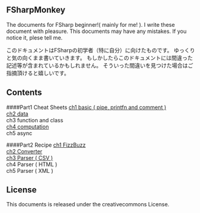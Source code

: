 FSharpMonkey
---
The documents for FSharp beginner!( mainly for me! ).
I write these document with pleasure.
This documents may have any mistakes.
If you notice it, plese tell me.

このドキュメントはFSharpの初学者（特に自分）に向けたものです。
ゆっくりと気の向くまま書いていきます。
もしかしたらこのドキュメントには間違った記述等が含まれているかもしれません。
そういった間違いを見つけた場合はご指摘頂けると嬉しいです。

Contents
---
####Part1 Cheat Sheets
[ch1 basic ( pipe, printfn and comment )](./part1/ch1_Basic3.md)  
[ch2 data](./part1/ch2_data.md)  
ch3 function and class  
[ch4 computation](./part1/ch4_computation.md)  
ch5 async  

####Part2 Recipe
[ch1 FizzBuzz](./part2/ch1_FizzBuzz.md)  
[ch2 Converter](./part2/ch2_Converter.md)  
[ch3 Parser ( CSV )](./part2/ch3_Parser_CSV.md)  
ch4 Parser ( HTML )  
ch5 Parser ( XML )  

License
---
This documents is released under the creativecommons License.
